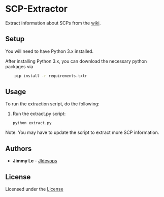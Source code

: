 # SCP-Extractor
Extract information about SCPs from the [wiki](http://www.scp-wiki.net/scp-series).


## Setup
You will need to have Python 3.x installed.

After installing Python 3.x, you can download the necessary python packages via
```bash
    pip install -r requirements.txtr
```

## Usage
To run the extraction script, do the following:

1. Run the extract.py script:
    ```shell
    python extract.py
    ```

Note: You may have to update the script to extract more SCP information.

## Authors

* **Jimmy Le** - [Jldevops](https://github.com/jldevops)

## License

Licensed under the [License](LICENSE)
